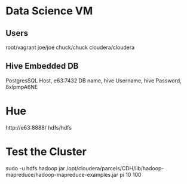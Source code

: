 # Data Science VM

## Users
root/vagrant
joe/joe
chuck/chuck
cloudera/cloudera


## Hive Embedded DB
PostgresSQL
Host, e63:7432
DB name, hive
Username, hive
Password, 8xlpmpA6NE

# Hue
http://e63:8888/
hdfs/hdfs

# Test the Cluster
sudo -u hdfs hadoop jar /opt/cloudera/parcels/CDH/lib/hadoop-mapreduce/hadoop-mapreduce-examples.jar pi 10 100